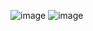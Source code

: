 ![image](https://user-images.githubusercontent.com/36649115/52840488-4c0eec80-30ae-11e9-815a-ddd54f31a1df.png)
![image](https://user-images.githubusercontent.com/36649115/52840515-5df08f80-30ae-11e9-9388-e69ed78014c4.png)

